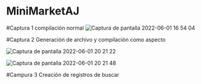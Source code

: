 # MiniMarketAJ
#Captura 1 compilación normal
![Captura de pantalla 2022-06-01 16 54 04](https://user-images.githubusercontent.com/35089326/171527645-63e54a91-6ab9-4017-9550-c6688981dc14.png)


#Captura 2 Generación de archivo y compilación como aspecto

![Captura de pantalla 2022-06-01 20 21 22](https://user-images.githubusercontent.com/35089326/171527495-6a5e20da-ccb5-44cd-9a96-67c12933b07d.png)

![Captura de pantalla 2022-06-01 20 21 48](https://user-images.githubusercontent.com/35089326/171527499-d5357fdd-6839-41ca-b22b-f38ca65e0a67.png)

#Campura 3 Creación de registros de buscar
